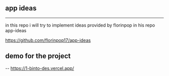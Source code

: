 ## app ideas

---

in this repo i will try to implement ideas provided by florinpop in his repo app-ideas

https://github.com/florinpop17/app-ideas

## demo for the project

--
https://1-binto-des.vercel.app/
